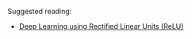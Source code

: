Suggested reading:

- [Deep Learning using Rectified Linear Units (ReLU)](https://arxiv.org/abs/1803.08375)